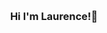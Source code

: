 
<a id="readme-top"></a>

<br />
<div align="center">
  <h3 align="center">Hi I'm Laurence!👋</h3>
</div>
